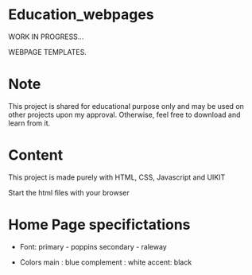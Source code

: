 # Education_webpages

WORK IN PROGRESS...

WEBPAGE TEMPLATES.


# Note
This project is shared for educational purpose only and may be used on other projects upon my approval. Otherwise, feel free to download and learn from it.

# Content
This project is made purely with 
HTML, CSS, Javascript and UIKIT

Start the html files with your browser  


# Home Page specifictations

- Font: 
    primary - poppins
    secondary - raleway

- Colors
    main  : blue
    complement : white
    accent: black

